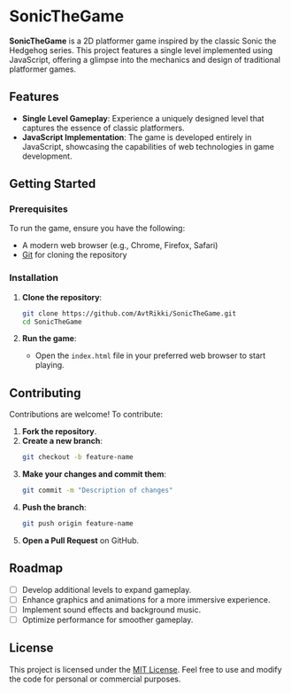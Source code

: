 
# SonicTheGame

**SonicTheGame** is a 2D platformer game inspired by the classic Sonic the Hedgehog series. This project features a single level implemented using JavaScript, offering a glimpse into the mechanics and design of traditional platformer games.

## Features

- **Single Level Gameplay**: Experience a uniquely designed level that captures the essence of classic platformers.
- **JavaScript Implementation**: The game is developed entirely in JavaScript, showcasing the capabilities of web technologies in game development.

## Getting Started

### Prerequisites

To run the game, ensure you have the following:

- A modern web browser (e.g., Chrome, Firefox, Safari)
- [Git](https://git-scm.com/) for cloning the repository

### Installation

1. **Clone the repository**:
   ```bash
   git clone https://github.com/AvtRikki/SonicTheGame.git
   cd SonicTheGame
   ```

2. **Run the game**:
   - Open the `index.html` file in your preferred web browser to start playing.

## Contributing

Contributions are welcome! To contribute:

1. **Fork the repository**.
2. **Create a new branch**:
   ```bash
   git checkout -b feature-name
   ```
3. **Make your changes and commit them**:
   ```bash
   git commit -m "Description of changes"
   ```
4. **Push the branch**:
   ```bash
   git push origin feature-name
   ```
5. **Open a Pull Request** on GitHub.

## Roadmap

- [ ] Develop additional levels to expand gameplay.
- [ ] Enhance graphics and animations for a more immersive experience.
- [ ] Implement sound effects and background music.
- [ ] Optimize performance for smoother gameplay.

## License

This project is licensed under the [MIT License](LICENSE). Feel free to use and modify the code for personal or commercial purposes.

